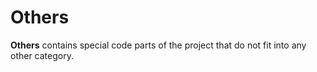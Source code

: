 # Others

**Others** contains special code parts of the project that do not fit into any other category.
